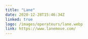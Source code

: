 ```yaml
---
title: "Lane"
date: 2020-12-28T15:46:34Z
linked: true
logo: /images/operateurs/lane.webp
link: https://www.lanemove.com/
---
```

